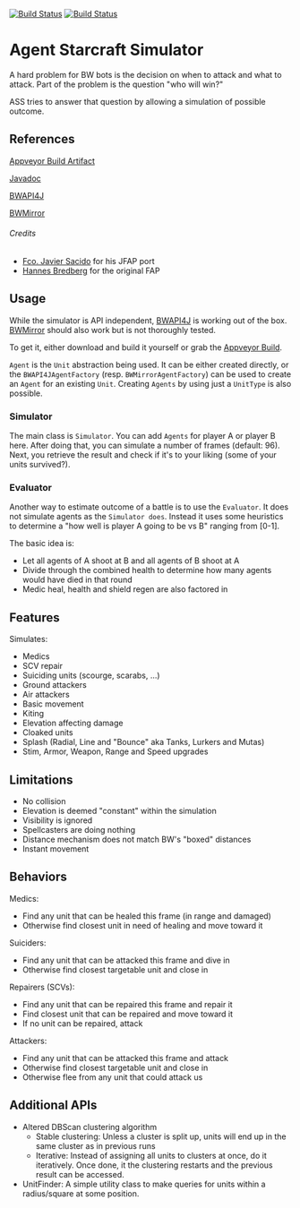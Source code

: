 [![Build Status](https://travis-ci.com/Bytekeeper/ass.svg?branch=master)](https://travis-ci.com/Bytekeeper/ass)
[![Build Status](https://ci.appveyor.com/api/projects/status/github/Bytekeeper/ass)](https://ci.appveyor.com/project/Bytekeeper/ass)

# Agent Starcraft Simulator
A hard problem for BW bots is the decision on when to attack and what to attack.
Part of the problem is the question "who will win?"

ASS tries to answer that question by allowing a simulation of possible outcome.

## References

[Appveyor Build Artifact](https://ci.appveyor.com/project/Bytekeeper/ass/build/artifacts)

[Javadoc](http://www.dennis-waldherr.de/ass/)

[BWAPI4J](https://github.com/OpenBW/BWAPI4J)

[BWMirror](https://github.com/vjurenka/BWMirror)

###### Credits

* [Fco. Javier Sacido](https://github.com/Jabbo16) for his JFAP port
* [Hannes Bredberg](https://github.com/N00byEdge) for the original FAP  


## Usage
While the simulator is API independent, [BWAPI4J](https://github.com/OpenBW/BWAPI4J)
is working out of the box. [BWMirror](https://github.com/vjurenka/BWMirror) should also
work but is not thoroughly tested. 

To get it, either download and build it yourself or grab the
[Appveyor Build](https://ci.appveyor.com/project/Bytekeeper/ass/build/artifacts).

`Agent` is the `Unit` abstraction being used. It can be either created directly, or 
the `BWAPI4JAgentFactory` (resp. `BWMirrorAgentFactory`) can be used to create an `Agent` for an existing `Unit`.
Creating `Agents` by using just a `UnitType` is also possible.

### Simulator
The main class is `Simulator`. You can add `Agents` for player A or player B here.
After doing that, you can simulate a number of frames (default: 96). Next, you
retrieve the result and check if it's to your liking (some of your units survived?).

### Evaluator
Another way to estimate outcome of a battle is to use the `Evaluator`. It does not simulate
agents as the `Simulator does`. Instead it uses some heuristics to determine a 
"how well is player A going to be vs B" ranging from [0-1].

The basic idea is:
* Let all agents of A shoot at B and all agents of B shoot at A
* Divide through the combined health to determine how many agents would have died in that round
* Medic heal, health and shield regen are also factored in

## Features
Simulates:
* Medics
* SCV repair
* Suiciding units (scourge, scarabs, ...)
* Ground attackers
* Air attackers
* Basic movement
* Kiting
* Elevation affecting damage
* Cloaked units
* Splash (Radial, Line and "Bounce" aka Tanks, Lurkers and Mutas)
* Stim, Armor, Weapon, Range and Speed upgrades

## Limitations
* No collision
* Elevation is deemed "constant" within the simulation
* Visibility is ignored
* Spellcasters are doing nothing
* Distance mechanism does not match BW's "boxed" distances
* Instant movement 

## Behaviors
Medics:
* Find any unit that can be healed this frame (in range and damaged)
* Otherwise find closest unit in need of healing and move toward it

Suiciders:
* Find any unit that can be attacked this frame and dive in
* Otherwise find closest targetable unit and close in

Repairers (SCVs):
* Find any unit that can be repaired this frame and repair it
* Find closest unit that can be repaired and move toward it
* If no unit can be repaired, attack

Attackers:
* Find any unit that can be attacked this frame and attack
* Otherwise find closest targetable unit and close in
* Otherwise flee from any unit that could attack us

## Additional APIs
* Altered DBScan clustering algorithm
  * Stable clustering: Unless a cluster is split up, units will end up in the same cluster as in previous runs
  * Iterative: Instead of assigning all units to clusters at once, do it iteratively. Once done, 
  it the clustering restarts and the previous result can be accessed.
* UnitFinder: A simple utility class to make queries for units within a radius/square at some position. 